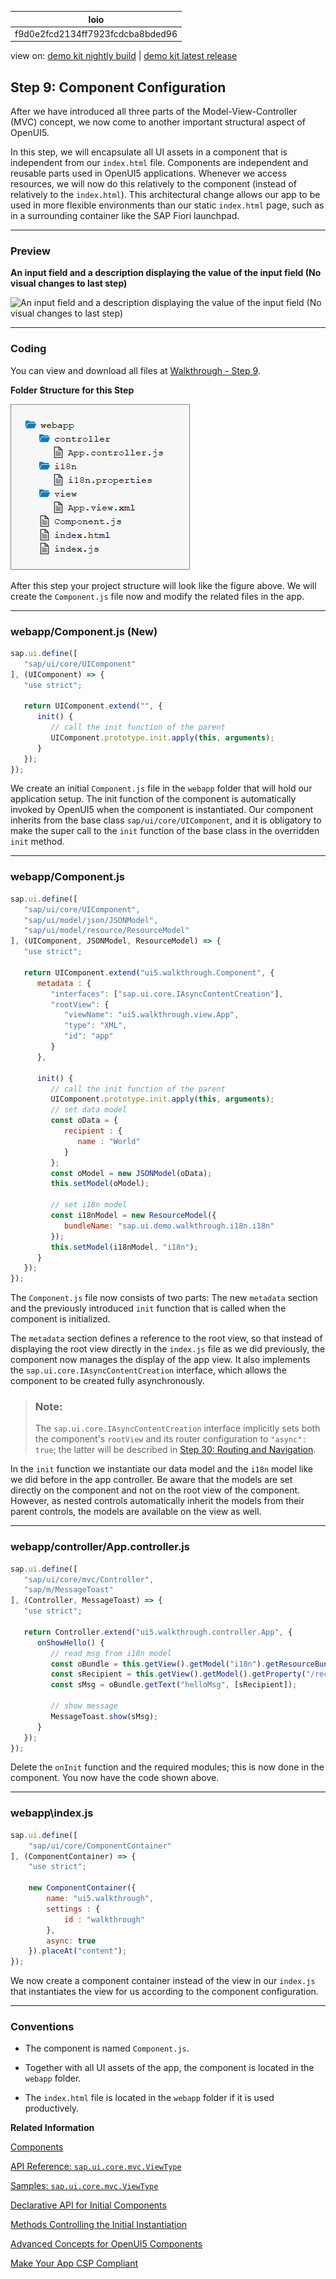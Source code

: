 <!-- loiof9d0e2fcd2134ff7923fcdcba8bded96 -->

| loio |
| -----|
| f9d0e2fcd2134ff7923fcdcba8bded96 |

<div id="loio">

view on: [demo kit nightly build](https://sdk.openui5.org/nightly/#/topic/f9d0e2fcd2134ff7923fcdcba8bded96) | [demo kit latest release](https://sdk.openui5.org/topic/f9d0e2fcd2134ff7923fcdcba8bded96)</div>

## Step 9: Component Configuration

After we have introduced all three parts of the Model-View-Controller \(MVC\) concept, we now come to another important structural aspect of OpenUI5.

In this step, we will encapsulate all UI assets in a component that is independent from our `index.html` file. Components are independent and reusable parts used in OpenUI5 applications. Whenever we access resources, we will now do this relatively to the component \(instead of relatively to the `index.html`\). This architectural change allows our app to be used in more flexible environments than our static `index.html` page, such as in a surrounding container like the SAP Fiori launchpad.

***

### Preview

  
  
**An input field and a description displaying the value of the input field \(No visual changes to last step\)**

![](images/loiocac9bcfa902c44c496d115acd7ee7376_LowRes.png "An input field and a description displaying the value of the input field (No
					visual changes to last step)")

***

### Coding

You can view and download all files at [Walkthrough - Step 9](https://sdk.openui5.org/entity/sap.m.tutorial.walkthrough/sample/sap.m.tutorial.walkthrough.09).

  
  
**Folder Structure for this Step**

![](images/loio1e237a36972a44ac8522dd1a540ac062_HiRes.png "Folder Structure for this Step")

After this step your project structure will look like the figure above. We will create the `Component.js` file now and modify the related files in the app.

***

### webapp/Component.js \(New\)

```js
sap.ui.define([
   "sap/ui/core/UIComponent"
], (UIComponent) => {
   "use strict";

   return UIComponent.extend("", {
      init() {
         // call the init function of the parent
         UIComponent.prototype.init.apply(this, arguments);
      }
   });
});

```

We create an initial `Component.js` file in the `webapp` folder that will hold our application setup. The init function of the component is automatically invoked by OpenUI5 when the component is instantiated. Our component inherits from the base class `sap/ui/core/UIComponent`, and it is obligatory to make the super call to the `init` function of the base class in the overridden `init` method.

***

### webapp/Component.js

```js
sap.ui.define([
   "sap/ui/core/UIComponent",
   "sap/ui/model/json/JSONModel",
   "sap/ui/model/resource/ResourceModel"
], (UIComponent, JSONModel, ResourceModel) => {
   "use strict";

   return UIComponent.extend("ui5.walkthrough.Component", {
      metadata : {
         "interfaces": ["sap.ui.core.IAsyncContentCreation"],
         "rootView": {
            "viewName": "ui5.walkthrough.view.App",
            "type": "XML",
            "id": "app"
         }
      },

      init() {
         // call the init function of the parent
         UIComponent.prototype.init.apply(this, arguments);
         // set data model
         const oData = {
            recipient : {
               name : "World"
            }
         };
         const oModel = new JSONModel(oData);
         this.setModel(oModel);

         // set i18n model
         const i18nModel = new ResourceModel({
            bundleName: "sap.ui.demo.walkthrough.i18n.i18n"
         });
         this.setModel(i18nModel, "i18n");
      }
   });
});

```

The `Component.js` file now consists of two parts: The new `metadata` section and the previously introduced `init` function that is called when the component is initialized.

The `metadata` section defines a reference to the root view, so that instead of displaying the root view directly in the `index.js` file as we did previously, the component now manages the display of the app view. It also implements the `sap.ui.core.IAsyncContentCreation` interface, which allows the component to be created fully asynchronously.

> ### Note:  
> The `sap.ui.core.IAsyncContentCreation` interface implicitly sets both the component's `rootView` and its router configuration to `"async": true`; the latter will be described in [Step 30: Routing and Navigation](Step_30_Routing_and_Navigation_e5200ee.md).

In the `init` function we instantiate our data model and the `i18n` model like we did before in the app controller. Be aware that the models are set directly on the component and not on the root view of the component. However, as nested controls automatically inherit the models from their parent controls, the models are available on the view as well.

***

### webapp/controller/App.controller.js

```js
sap.ui.define([
   "sap/ui/core/mvc/Controller",
   "sap/m/MessageToast"
], (Controller, MessageToast) => {
   "use strict";

   return Controller.extend("ui5.walkthrough.controller.App", {
      onShowHello() {
         // read msg from i18n model
         const oBundle = this.getView().getModel("i18n").getResourceBundle();
         const sRecipient = this.getView().getModel().getProperty("/recipient/name");
         const sMsg = oBundle.getText("helloMsg", [sRecipient]);

         // show message
         MessageToast.show(sMsg);
      }
   });
});

```

Delete the `onInit` function and the required modules; this is now done in the component. You now have the code shown above.

***

<a name="loiof9d0e2fcd2134ff7923fcdcba8bded96__section_ok2_4n5_zgb"/>

### webapp\\index.js

```js
sap.ui.define([
	"sap/ui/core/ComponentContainer"
], (ComponentContainer) => {
	"use strict";

	new ComponentContainer({
		name: "ui5.walkthrough",
		settings : {
			id : "walkthrough"
		},
		async: true
	}).placeAt("content");
});
```

We now create a component container instead of the view in our `index.js` that instantiates the view for us according to the component configuration.

***

### Conventions

-   The component is named `Component.js`.

-   Together with all UI assets of the app, the component is located in the `webapp` folder.

-   The `index.html` file is located in the `webapp` folder if it is used productively.


**Related Information**  


[Components](Components_958ead5.md "Components are independent and reusable parts used in OpenUI5 applications.")

[API Reference: `sap.ui.core.mvc.ViewType`](https://sdk.openui5.org/api/sap.ui.core.mvc.ViewType)

[Samples: `sap.ui.core.mvc.ViewType` ](https://sdk.openui5.org/entity/sap.ui.core.mvc.ViewType)

[Declarative API for Initial Components](Declarative_API_for_Initial_Components_82a0fce.md "The declarative API enables you to define the initially started component directly in the HTML markup.")

[Methods Controlling the Initial Instantiation](Methods_Controlling_the_Initial_Instantiation_b430345.md "OpenUI5 provides two methods for the initial instantiation of the component.")

[Advanced Concepts for OpenUI5 Components](Advanced_Concepts_for_OpenUI5_Components_ecbc417.md "Advanced concepts for components include routing and navigation and component data as well as the event bus.")

[Make Your App CSP Compliant](Make_Your_App_CSP_Compliant_1f81a09.md "CSP stands for Content Security Policy and is a security standard to prevent cross-site scripting or other code injection attacks.")


